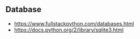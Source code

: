 ## Database
* https://www.fullstackpython.com/databases.html
* https://docs.python.org/2/library/sqlite3.html
